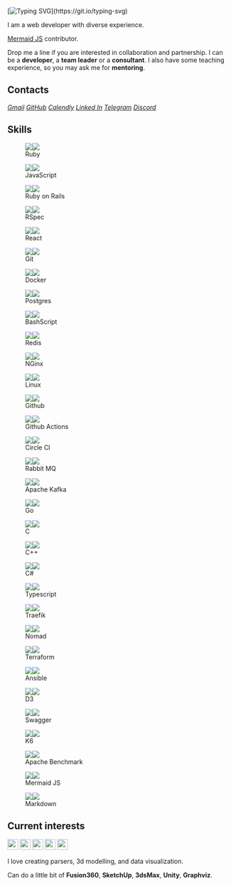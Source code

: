 ---
---

<link rel="stylesheet" href="./styles/index.css">

<!-- [![](https://visitcount.itsvg.in/api?id=nirname&label=Profile%20Views&color=0&icon=5&pretty=true)](https://visitcount.itsvg.in) -->

[![Typing SVG](https://readme-typing-svg.demolab.com?font=Fira+Code&size=18&duration=2000&pause=125&color=00111d&multiline=true&width=500&height=75&lines=Hello!+Nice+to+meet+you.;I+have+been+programming+for+quite+a+time.;Feel+free+to+contact+me.)](https://git.io/typing-svg)

I am a web developer with diverse experience.

[Mermaid JS](https://github.com/mermaid-js/mermaid) contributor.

Drop me a line if you are interested in collaboration and partnership.
I can be a **developer**, a **team leader** or a **consultant**.
I also have some teaching experience, so you may ask me for **mentoring**.

## Contacts

<address class="line">
<a href="mailto:nironame@gmail.com" class="gmail">Gmail</a>
<a href="https://github.com/nirname" class="github">GitHub</a>
<a href="https://calendly.com/nirname" class="calendly">Calendly</a>
<a href="https://www.linkedin.com/in/nirname" class="linkedin">Linked In</a>
<a href="https://t.me/nironame" class="telegram">Telegram</a>
<a href="https://discordapp.com/users/938026250860134420" class="discord">Discord</a>
</address>

## Skills

<div class="flex">
<figure class="tile"><img src="./icons/ruby.svg"            ><img src="./icons/ruby-color.svg"           class="hover"><figcaption>Ruby                 </figcaption></figure>
<figure class="tile"><img src="./icons/javascript.svg"      ><img src="./icons/javascript-color.svg"     class="hover"><figcaption>JavaScript           </figcaption></figure>
<figure class="tile"><img src="./icons/rubyonrails.svg"     ><img src="./icons/rubyonrails-color.svg"    class="hover"><figcaption>Ruby on Rails        </figcaption></figure>
<figure class="tile"><img src="./icons/rspec.svg"           ><img src="./icons/rspec-color.svg"          class="hover"><figcaption>RSpec                </figcaption></figure>
<figure class="tile"><img src="./icons/react.svg"           ><img src="./icons/react-color.svg"          class="hover"><figcaption>React                </figcaption></figure>
<figure class="tile"><img src="./icons/git.svg"             ><img src="./icons/git-color.svg"            class="hover"><figcaption>Git                  </figcaption></figure>
<figure class="tile"><img src="./icons/docker.svg"          ><img src="./icons/docker-color.svg"         class="hover"><figcaption>Docker               </figcaption></figure>
<figure class="tile"><img src="./icons/postgresql.svg"      ><img src="./icons/postgresql-color.svg"     class="hover"><figcaption>Postgres             </figcaption></figure>
<figure class="tile"><img src="./icons/gnubash.svg"         ><img src="./icons/gnubash-color.svg"        class="hover"><figcaption>BashScript           </figcaption></figure>
<figure class="tile"><img src="./icons/redis.svg"           ><img src="./icons/redis-color.svg"          class="hover"><figcaption>Redis                </figcaption></figure>
<figure class="tile"><img src="./icons/nginx.svg"           ><img src="./icons/nginx-color.svg"          class="hover"><figcaption>NGinx                </figcaption></figure>
<figure class="tile"><img src="./icons/linux.svg"           ><img src="./icons/linux-color.svg"          class="hover"><figcaption>Linux                </figcaption></figure>
<figure class="tile"><img src="./icons/github.svg"          ><img src="./icons/github-color.svg"         class="hover"><figcaption>Github               </figcaption></figure>
<figure class="tile"><img src="./icons/githubactions.svg"   ><img src="./icons/githubactions-color.svg"  class="hover"><figcaption>Github Actions       </figcaption></figure>
<figure class="tile"><img src="./icons/circleci.svg"        ><img src="./icons/circleci-color.svg"       class="hover"><figcaption>Circle CI            </figcaption></figure>
<figure class="tile"><img src="./icons/rabbitmq.svg"        ><img src="./icons/rabbitmq-color.svg"       class="hover"><figcaption>Rabbit MQ            </figcaption></figure>
<figure class="tile"><img src="./icons/apachekafka.svg"     ><img src="./icons/apachekafka-color.svg"    class="hover"><figcaption>Apache Kafka         </figcaption></figure>
<figure class="tile"><img src="./icons/go.svg"              ><img src="./icons/go-color.svg"             class="hover"><figcaption>Go                   </figcaption></figure>
<figure class="tile"><img src="./icons/c.svg"               ><img src="./icons/c-color.svg"              class="hover"><figcaption>C                    </figcaption></figure>
<figure class="tile"><img src="./icons/cplusplus.svg"       ><img src="./icons/cplusplus-color.svg"      class="hover"><figcaption>C++                  </figcaption></figure>
<figure class="tile"><img src="./icons/csharp.svg"          ><img src="./icons/csharp-color.svg"         class="hover"><figcaption>C#                   </figcaption></figure>
<figure class="tile"><img src="./icons/typescript.svg"      ><img src="./icons/typescript-color.svg"     class="hover"><figcaption>Typescript           </figcaption></figure>
<figure class="tile"><img src="./icons/traefikproxy.svg"    ><img src="./icons/traefikproxy-color.svg"   class="hover"><figcaption>Traefik              </figcaption></figure>
<figure class="tile"><img src="./icons/nomad.svg"           ><img src="./icons/nomad-color.svg"          class="hover"><figcaption>Nomad                </figcaption></figure>
<figure class="tile"><img src="./icons/terraform.svg"       ><img src="./icons/terraform-color.svg"      class="hover"><figcaption>Terraform            </figcaption></figure>
<figure class="tile"><img src="./icons/ansible.svg"         ><img src="./icons/ansible-color.svg"        class="hover"><figcaption>Ansible              </figcaption></figure>
<figure class="tile"><img src="./icons/d3dotjs.svg"         ><img src="./icons/d3dotjs-color.svg"        class="hover"><figcaption>D3                   </figcaption></figure>
<figure class="tile"><img src="./icons/swagger.svg"         ><img src="./icons/swagger-color.svg"        class="hover"><figcaption>Swagger              </figcaption></figure>
<figure class="tile"><img src="./icons/k6.svg"              ><img src="./icons/k6-color.svg"             class="hover"><figcaption>K6                   </figcaption></figure>
<figure class="tile"><img src="./icons/apache.svg"          ><img src="./icons/apache-color.svg"         class="hover"><figcaption>Apache Benchmark     </figcaption></figure>
<figure class="tile"><img src="./icons/mermaid.svg"         ><img src="./icons/mermaid-color.svg"        class="hover"><figcaption>Mermaid JS           </figcaption></figure>
<figure class="tile"><img src="./icons/markdown.svg"        ><img src="./icons/markdown-color.svg"       class="hover"><figcaption>Markdown             </figcaption></figure>
</div>

## Current interests


<div class="line">
<img src="https://img.shields.io/badge/Parsers_and_compilers-00111d?style=flat-square" height=24 />
<img src="https://img.shields.io/badge/Infrastructure-8300c4?style=flat-square" height=24 />
<img src="https://img.shields.io/badge/Websites-fcbf49?style=flat-square" height=24 />
<img src="https://img.shields.io/badge/Data_visuzlization-1cb08f?style=flat-square" height=24 />
<img src="https://img.shields.io/badge/Computer_graphics-d62828?style=flat-square" height=24 />
</div>


I love creating parsers, 3d modelling, and data visualization.

Can do a little bit of
**Fusion360**,
**SketchUp**,
**3dsMax**,
**Unity**,
**Graphviz**.
